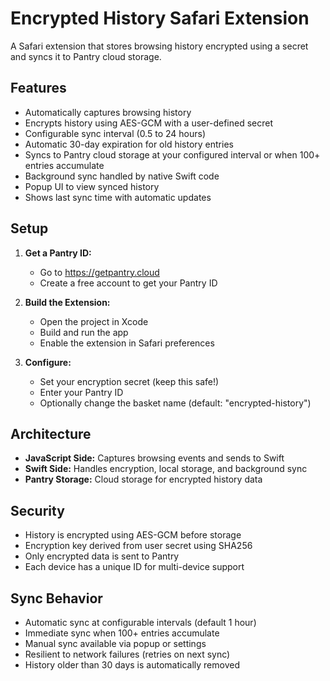 # Encrypted History Safari Extension

A Safari extension that stores browsing history encrypted using a secret and syncs it to Pantry cloud storage.

## Features

- Automatically captures browsing history
- Encrypts history using AES-GCM with a user-defined secret
- Configurable sync interval (0.5 to 24 hours)
- Automatic 30-day expiration for old history entries
- Syncs to Pantry cloud storage at your configured interval or when 100+ entries accumulate
- Background sync handled by native Swift code
- Popup UI to view synced history
- Shows last sync time with automatic updates

## Setup

1. **Get a Pantry ID:**
   - Go to https://getpantry.cloud
   - Create a free account to get your Pantry ID

2. **Build the Extension:**
   - Open the project in Xcode
   - Build and run the app
   - Enable the extension in Safari preferences

3. **Configure:**
   - Set your encryption secret (keep this safe!)
   - Enter your Pantry ID
   - Optionally change the basket name (default: "encrypted-history")

## Architecture

- **JavaScript Side:** Captures browsing events and sends to Swift
- **Swift Side:** Handles encryption, local storage, and background sync
- **Pantry Storage:** Cloud storage for encrypted history data

## Security

- History is encrypted using AES-GCM before storage
- Encryption key derived from user secret using SHA256
- Only encrypted data is sent to Pantry
- Each device has a unique ID for multi-device support

## Sync Behavior

- Automatic sync at configurable intervals (default 1 hour)
- Immediate sync when 100+ entries accumulate
- Manual sync available via popup or settings
- Resilient to network failures (retries on next sync)
- History older than 30 days is automatically removed